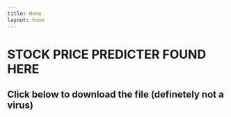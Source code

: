 ```yaml
---
title: Home
layout: home
---
```


# STOCK PRICE PREDICTER FOUND HERE
## Click below to download the file (definetely not a virus)


